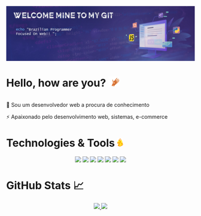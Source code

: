 <img src="https://raw.githubusercontent.com/Joao4584/Joao4584/main/readme_heade.jpg">

<h1 style="display: inline-block;">Hello, how are you? <img src="https://raw.githubusercontent.com/Joao4584/Joao4584/main/mao-imagem-animada.gif" width="30px"></h1>
<p>🧠 Sou um desenvolvedor web a procura de conhecimento</p>
<p>⚡ Apaixonado pelo desenvolvimento web, sistemas, e-commerce</p>

<h1>Technologies & Tools <img src="https://raw.githubusercontent.com/Joao4584/Joao4584/main/fire-77.gif" width="15px"></h1>
<div align="center">
<img src="https://img.shields.io/badge/JavaScript-F7DF1E?style=for-the-badge&logo=javascript&logoColor=black">
<img src="https://img.shields.io/badge/HTML5-E34F26?style=for-the-badge&logo=html5&logoColor=white">
<img src="https://img.shields.io/badge/CSS3-1572B6?style=for-the-badge&logo=css3&logoColor=white">
<img src="https://img.shields.io/badge/PHP-777BB4?style=for-the-badge&logo=php&logoColor=white">
<img src="https://img.shields.io/badge/React_js-20232A?style=for-the-badge&logo=react&logoColor=61DAFB">
<img src="https://img.shields.io/badge/jQuery-0769AD?style=for-the-badge&logo=jquery&logoColor=white">
<img src="https://img.shields.io/badge/MySQL-00000F?style=for-the-badge&logo=mysql&logoColor=white">
</div>
<h1>GitHub Stats 📈</h1>
<div align="center">
  <a href="https://github.com/Joao4584">
  <img height="130em" src="https://github-readme-stats.vercel.app/api?username=Joao4584&show_icons=true&theme=shades-of-purple&include_all_commits=true&count_private=true"/>
  <img height="130em" src="https://github-readme-stats.vercel.app/api/top-langs/?username=Joao4584&layout=compact&langs_count=7&theme=shades-of-purple"/>
</div>



<!--
**Joao4584/Joao4584** is a ✨ _special_ ✨ repository because its `README.md` (this file) appears on your GitHub profile.

Here are some ideas to get you started:

- 🔭 I’m currently working on ...
- 🌱 I’m currently learning ...
- 👯 I’m looking to collaborate on ...
- 🤔 I’m looking for hel with ...
- 💬 Ask me about ...
- 📫 How to reach me: ...
- 😄 Pronouns: ...
- ⚡ Fun fact: ...
-->
